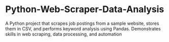 # Python-Web-Scraper-Data-Analysis
A Python project that scrapes job postings from a sample website, stores them in CSV, and performs keyword analysis using Pandas. Demonstrates skills in web scraping, data processing, and automation
